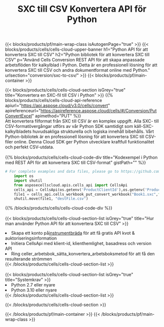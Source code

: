 ﻿---
title:  SXC till CSV Konvertera API för Python
description:  Använder Aspose.Cells Cloud SDK för Python för att konvertera fil i SXC-format till fil i CSV-format.
url: /sv/python/conversion/sxc-to-csv/
---
{{< blocks/products/pf/main-wrap-class isAutogenPage="true" >}}
{{< blocks/products/cells/cells-cloud-upper-banner h1="Python API för att konvertera SXC till CSV" h2="Python bibliotek för att konvertera SXC till CSV" p="Använd Cells Conversion REST API för att skapa anpassade arbetsflöden för kalkylblad i Python. Detta är en professionell lösning för att konvertera SXC till CSV och andra dokumentformat online med Python." urlsection="conversion/sxc-to-csv/" >}}
{{< blocks/products/pf/main-container >}}

{{< blocks/products/cells/cells-cloud-section isGrey="true" title="Konvertera en SXC-fil till CSV i Python" >}}
{{% blocks/products/cells/cells-cloud-api-reference apiurl="https://api.aspose.cloud/v3.0/cells/convert" apireferenceurl="https://apireference.aspose.cloud/cells/#/Conversion/PutConvertExcel" apimethod="PUT" %}}
<br/>
Att konvertera filformat från SXC till CSV är en komplex uppgift. Alla SXC- till CSV-formatövergångar utförs av vår Python SDK samtidigt som käll-SXC-kalkylbladets huvudsakliga strukturella och logiska innehåll bibehålls. Vårt Python-bibliotek är en professionell lösning för att konvertera SXC till CSV-filer online. Denna Cloud SDK ger Python utvecklare kraftfull funktionalitet och perfekt CSV-utdata.
<br/>
<br/>
{{% blocks/products/cells/cells-cloud-code-div title="Kodexempel i Python med REST API för att konvertera SXC till CSV-format" gistPath="" %}}
 
```python
# For complete examples and data files, please go to https://github.com/aspose-cells-cloud/aspose-cells-cloud-python/
    import os
    import shutil
    from asposecellscloud.apis.cells_api import CellsApi
    cells_api = CellsApi(os.getenv('ProductClientId'),os.getenv('ProductClientSecret'))
    file1 = cells_api.cells_workbook_put_convert_workbook("Book1.sxc",format="csv")
    shutil.move(file1, "destFile.csv")     
```
 
{{% /blocks/products/cells/cells-cloud-code-div %}}
<br/>
<br/>
{{< blocks/products/cells/cells-cloud-section-list isGrey="true" title="Hur man använder Python API för att konvertera SXC till CSV" >}}
<li> Skapa ett konto på<a href="https://dashboard.aspose.cloud/">instrumentbräda</a> för att få gratis API kvot & auktoriseringsinformation</li>
<li>Initiera CellsApi med klient-id, klienthemlighet, basadress och version API</li>
<li>Ring celler_arbetsbok_sätta_konvertera_arbetsboksmetod för att få den resulterande strömmen</li>
{{< /blocks/products/cells/cells-cloud-section-list >}}
<br/>
<br/>
{{< blocks/products/cells/cells-cloud-section-list isGrey="true" title="Systemkrav" >}}
<li>Python 2.7 eller nyare</li>
<li>Python 3.10 eller nyare</li>
{{< /blocks/products/cells/cells-cloud-section-list >}}

{{< /blocks/products/cells/cells-cloud-section >}}

{{< /blocks/products/pf/main-container >}}
{{< /blocks/products/pf/main-wrap-class >}}
